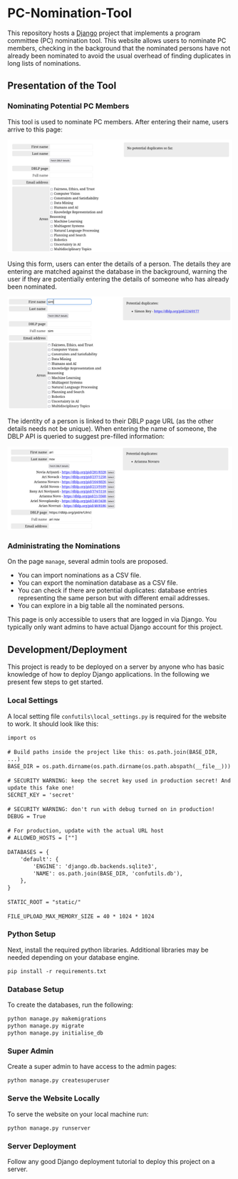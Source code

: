 # PC-Nomination-Tool

This repository hosts a [Django](https://www.djangoproject.com/) project that implements a
program committee (PC) nomination tool. This website allows users to nominate PC members, checking in
the background that the nominated persons have not already been nominated to avoid the usual 
overhead of finding duplicates in long lists of nominations.

## Presentation of the Tool

### Nominating Potential PC Members

This tool is used to nominate PC members. After entering their name, users arrive to this page:

![Screenshot of the Nomination Page](readme_imgs/nom_nomination.png?raw=true)

Using this form, users can enter the details of a person. The details they are entering are matched
against the database in the background, warning the user if they are potentially entering the details
of someone who has already been nominated.

![Screenshot of the Nomination Page with Duplicates Showing](readme_imgs/nom_duplicates.png?raw=true)

The identity of a person is linked to their DBLP page URL (as the other details needs not be unique).
When entering the name of someone, the DBLP API is queried to suggest pre-filled information:

![Screenshot of the Nomination Page with DBLP Results](readme_imgs/nom_DBLP.png?raw=true)

### Administrating the Nominations

On the page `manage`, several admin tools are proposed.

- You can import nominations as a CSV file.
- You can export the nomination database as a CSV file.
- You can check if there are potential duplicates: database entries representing the same person
but with different email addresses.
- You can explore in a big table all the nominated persons.

This page is only accessible to users that are logged in via Django. You typically only want admins to have actual
Django account for this project.

## Development/Deployment

This project is ready to be deployed on a server by anyone who has basic knowledge of how to deploy
Django applications. In the following we present few steps to get started.

### Local Settings

A local setting file `confutils\local_settings.py` is required for the website to work. It should
look like this:

```
import os

# Build paths inside the project like this: os.path.join(BASE_DIR, ...)
BASE_DIR = os.path.dirname(os.path.dirname(os.path.abspath(__file__)))

# SECURITY WARNING: keep the secret key used in production secret! And update this fake one!
SECRET_KEY = 'secret'

# SECURITY WARNING: don't run with debug turned on in production!
DEBUG = True

# For production, update with the actual URL host
# ALLOWED_HOSTS = [""]

DATABASES = {
    'default': {
        'ENGINE': 'django.db.backends.sqlite3',
        'NAME': os.path.join(BASE_DIR, 'confutils.db'),
    },
}

STATIC_ROOT = "static/"

FILE_UPLOAD_MAX_MEMORY_SIZE = 40 * 1024 * 1024
````

### Python Setup

Next, install the required python libraries. Additional libraries may be needed depending on your
database engine.

```shell
pip install -r requirements.txt
```

### Database Setup

To create the databases, run the following:

```shell
python manage.py makemigrations
python manage.py migrate
python manage.py initialise_db
```

### Super Admin

Create a super admin to have access to the admin pages:

```shell
python manage.py createsuperuser
```

### Serve the Website Locally

To serve the website on your local machine run: 

```
python manage.py runserver
```

### Server Deployment

Follow any good Django deployment tutorial to deploy this project on a server.
